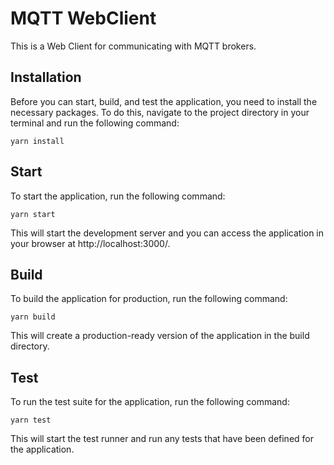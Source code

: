 
# MQTT WebClient
This is a Web Client for communicating with MQTT brokers.

## Installation
Before you can start, build, and test the application, you need to install the necessary packages. To do this, navigate to the project directory in your terminal and run the following command:

    yarn install

## Start
To start the application, run the following command:

    yarn start

This will start the development server and you can access the application in your browser at http://localhost:3000/.

## Build
To build the application for production, run the following command:

    yarn build

This will create a production-ready version of the application in the build directory.

## Test
To run the test suite for the application, run the following command:

    yarn test

This will start the test runner and run any tests that have been defined for the application.
